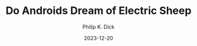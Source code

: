 ---
title: Do Androids Dream of Electric Sheep
book: do-androids-dream-of-electric-sheep
author: Philip K. Dick
kindle: false
spoilers: false
date: 2023-12-20
---